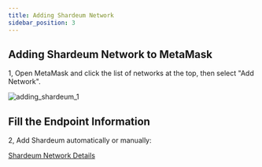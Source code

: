 ```yaml
---
title: Adding Shardeum Network
sidebar_position: 3
---
```


## Adding Shardeum Network to MetaMask

1, Open MetaMask and click the list of networks at the top, then select "Add Network".

![adding_shardeum_1](/img/adding_shardeum/adding_shardeum_1.jpg)

## Fill the Endpoint Information

2, Add Shardeum automatically or manually:

[Shardeum Network Details](/network/endpoints)
